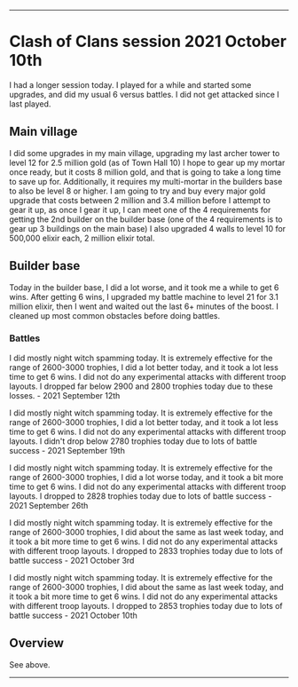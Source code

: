 
***

# Clash of Clans session 2021 October 10th

I had a longer session today. I played for a while and started some upgrades, and did my usual 6 versus battles. <!-- Taken out on August 1st 2021, this is getting too old || I am still considering making this game a daily/bi-daily game (decision started 14 Sundays ago (Sunday, April 18th 2021) and it got stronger 13 Sundays ago (Sunday, April 25th 2021) and became very close to becoming official 10 Sundays (Sunday, May 16th 2021) I am now really considering it) !--> I did not get attacked since I last played.

## Main village

I did some upgrades in my main village, upgrading my last archer tower to level 12 for 2.5 million gold (as of Town Hall 10) I hope to gear up my mortar once ready, but it costs 8 million gold, and that is going to take a long time to save up for. Additionally, it requires my multi-mortar in the builders base to also be level 8 or higher. I am going to try and buy every major gold upgrade that costs between 2 million and 3.4 million before I attempt to gear it up, as once I gear it up, I can meet one of the 4 requirements for getting the 2nd builder on the builder base (one of the 4 requirements is to gear up 3 buildings on the main base) I also upgraded 4 walls to level 10 for 500,000 elixir each, 2 million elixir total.

## Builder base

Today in the builder base, I did a lot worse, and it took me a while to get 6 wins. After getting 6 wins, I upgraded my battle machine to level 21 for 3.1 million elixir, then I went and waited out the last 6+ minutes of the boost. I cleaned up most common obstacles before doing battles.

### Battles

I did mostly night witch spamming today. It is extremely effective for the range of 2600-3000 trophies, I did a lot better today, and it took a lot less time to get 6 wins. I did not do any experimental attacks with different troop layouts. I dropped far below 2900 and 2800 trophies today due to these losses. - 2021 September 12th

I did mostly night witch spamming today. It is extremely effective for the range of 2600-3000 trophies, I did a lot better today, and it took a lot less time to get 6 wins. I did not do any experimental attacks with different troop layouts. I didn't drop below 2780 trophies today due to lots of battle success - 2021 September 19th

I did mostly night witch spamming today. It is extremely effective for the range of 2600-3000 trophies, I did a lot worse today, and it took a bit more time to get 6 wins. I did not do any experimental attacks with different troop layouts. I dropped to 2828 trophies today due to lots of battle success - 2021 September 26th

I did mostly night witch spamming today. It is extremely effective for the range of 2600-3000 trophies, I did about the same as last week today, and it took a bit more time to get 6 wins. I did not do any experimental attacks with different troop layouts. I dropped to 2833 trophies today due to lots of battle success - 2021 October 3rd

I did mostly night witch spamming today. It is extremely effective for the range of 2600-3000 trophies, I did about the same as last week today, and it took a bit more time to get 6 wins. I did not do any experimental attacks with different troop layouts. I dropped to 2853 trophies today due to lots of battle success - 2021 October 10th

## Overview

See above.

***
